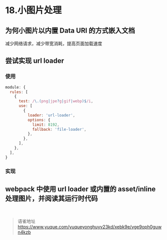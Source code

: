 # 18.小图片处理
## 为何小图片以内置 Data URI 的方式嵌入文档

减少网络请求，减少带宽消耗，提高页面加载速度

## 尝试实现 url loader

### 使用

```javascript
module: {
  rules: [
    {
      test: /\.(png|jpe?g|gif|webp)$/i,
      use: [
        {
          loader: 'url-loader',
          options: {
            limit: 8192,
            fallback: 'file-loader',
          },
        },
      ],
    },
  ],
}
```

### 实现

## webpack 中使用 url loader 或内置的 asset/inline 处理图片，并阅读其运行时代码

<br>
  
> 语雀地址 https://www.yuque.com/yuqueyonghuyv23kd/xebk9e/vge9oph0guwn4kzb